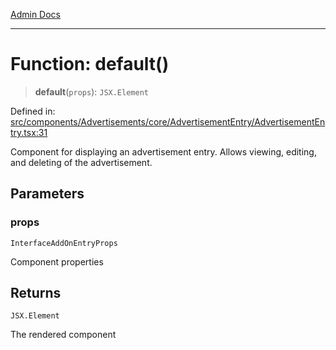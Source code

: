 [Admin Docs](/)

***

# Function: default()

> **default**(`props`): `JSX.Element`

Defined in: [src/components/Advertisements/core/AdvertisementEntry/AdvertisementEntry.tsx:31](https://github.com/gautam-divyanshu/talawa-admin/blob/7e5a95aa37ca1c5b95489b6b18ea8cf85fb3559b/src/components/Advertisements/core/AdvertisementEntry/AdvertisementEntry.tsx#L31)

Component for displaying an advertisement entry.
Allows viewing, editing, and deleting of the advertisement.

## Parameters

### props

`InterfaceAddOnEntryProps`

Component properties

## Returns

`JSX.Element`

The rendered component

